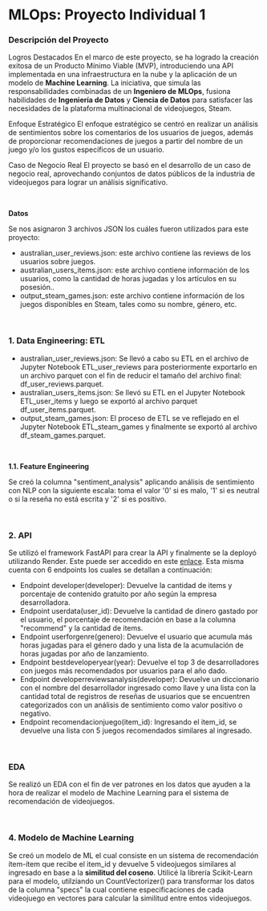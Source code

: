 MLOps: Proyecto Individual 1
=============

### Descripción del Proyecto

Logros Destacados
En el marco de este proyecto, se ha logrado la creación exitosa de un Producto Mínimo Viable (MVP), introduciendo una API implementada en una infraestructura en la nube y la aplicación de un modelo de **Machine Learning**. La iniciativa, que simula las responsabilidades combinadas de un **Ingeniero de MLOps**, fusiona habilidades de **Ingeniería de Datos** y **Ciencia de Datos** para satisfacer las necesidades de la plataforma multinacional de videojuegos, Steam.

Enfoque Estratégico
El enfoque estratégico se centró en realizar un análisis de sentimientos sobre los comentarios de los usuarios de juegos, además de proporcionar recomendaciones de juegos a partir del nombre de un juego y/o los gustos específicos de un usuario.

Caso de Negocio Real
El proyecto se basó en el desarrollo de un caso de negocio real, aprovechando conjuntos de datos públicos de la industria de videojuegos para lograr un análisis significativo.

<br/>

**Datos**

Se nos asignaron 3 archivos JSON los cuáles fueron utilizados para este proyecto:
- australian_user_reviews.json: este archivo contiene las reviews de los usuarios sobre juegos.
- australian_users_items.json: este archivo contiene información de los usuarios, como la cantidad de horas jugadas y los artículos en su posesión..
- output_steam_games.json: este archivo contiene información de los juegos disponibles en Steam, tales como su nombre, género, etc.

<br/>

### 1. Data Engineering: ETL

- australian_user_reviews.json: Se llevó a cabo su ETL en el archivo de Jupyter Notebook ETL_user_reviews para posteriormente exportarlo en un archivo parquet con el fin de reducir el tamaño del archivo final: df_user_reviews.parquet.
- australian_users_items.json: Se llevó su ETL en el Jupyter Notebook ETL_user_items y luego se exportó al archivo parquet df_user_items.parquet.
- output_steam_games.json: El proceso de ETL se ve reflejado en el Jupyter Notebook ETL_steam_games y finalmente se exportó al archivo df_steam_games.parquet.
<br/>

**1.1. Feature Engineering**

Se creó la columna "sentiment_analysis" aplicando análisis de sentimiento con NLP con la siguiente escala: toma el valor '0' si es malo, '1' si es neutral o si la reseña no está escrita y '2' si es positivo.

<br/>

### 2. API

Se utilizó el framework FastAPI para crear la API y finalmente se la deployó utilizando Render. Este puede ser accedido en este [enlace](https://mlops-kramer.onrender.com/docs). Esta misma cuenta con 6 endpoints los cuales se detallan a continuación:
- Endpoint developer(developer): Devuelve la cantidad de items y porcentaje de contenido gratuito por año según la empresa desarrolladora.
- Endpoint userdata(user_id): Devuelve la cantidad de dinero gastado por el usuario, el porcentaje de recomendación en base a la columna "recommend" y la cantidad de items.
- Endpoint userforgenre(genero): Devuelve el usuario que acumula más horas jugadas para el género dado y una lista de la acumulación de horas jugadas por año de lanzamiento.
- Endpoint bestdeveloperyear(year): Devuelve el top 3 de desarrolladores con juegos más recomendados por usuarios para el año dado.
- Endpoint developerreviewsanalysis(developer): Devuelve un diccionario con el nombre del desarrollador ingresado como llave y una lista con la cantidad total de registros de reseñas de usuarios que se encuentren categorizados con un análisis de sentimiento como valor positivo o negativo.
- Endpoint recomendacionjuego(item_id): Ingresando el item_id, se devuelve una lista con 5 juegos recomendados similares al ingresado.

<br/>

### EDA

Se realizó un EDA con el fin de ver patrones en los datos que ayuden a la hora de realizar el modelo de Machine Learning para el sistema de recomendación de videojuegos.

<br/>

### 4. Modelo de Machine Learning

Se creó un modelo de ML el cual consiste en un sistema de recomendación ítem-ítem que recibe el item_id y devuelve 5 videojuegos similares al ingresado en base a la **similitud del coseno**. Utilicé la librería Scikit-Learn para el modelo, utilziando un CountVectorizer() para transformar los datos de la columna "specs" la cual contiene especificaciones de cada videojuego en vectores para calcular la similitud entre entos videojuegos.


